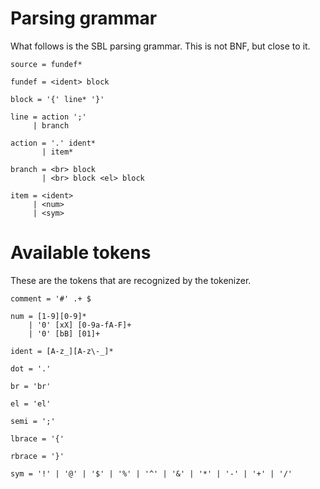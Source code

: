 # Parsing grammar
What follows is the SBL parsing grammar. This is not BNF, but close to it.

```
source = fundef*

fundef = <ident> block

block = '{' line* '}'

line = action ';'
     | branch

action = '.' ident*
       | item*

branch = <br> block
       | <br> block <el> block

item = <ident>
     | <num>
     | <sym>
```

# Available tokens
These are the tokens that are recognized by the tokenizer.

```
comment = '#' .+ $

num = [1-9][0-9]*
    | '0' [xX] [0-9a-fA-F]+
    | '0' [bB] [01]+

ident = [A-z_][A-z\-_]*

dot = '.'

br = 'br'

el = 'el'

semi = ';'

lbrace = '{'

rbrace = '}'

sym = '!' | '@' | '$' | '%' | '^' | '&' | '*' | '-' | '+' | '/'
```

